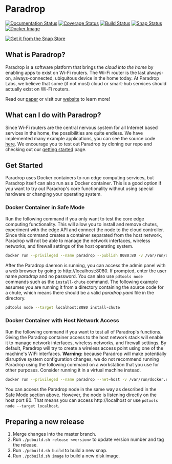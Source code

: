 # Paradrop

[![Documentation Status](https://readthedocs.org/projects/paradrop/badge/?version=latest)](https://readthedocs.org/projects/paradrop/?badge=latest)
[![Coverage Status](https://coveralls.io/repos/github/ParadropLabs/Paradrop/badge.svg?branch=master)](https://coveralls.io/github/ParadropLabs/Paradrop?branch=master)
[![Build Status](https://travis-ci.org/ParadropLabs/Paradrop.svg?branch=master)](https://travis-ci.org/ParadropLabs/Paradrop)
[![Snap Status](https://build.snapcraft.io/badge/ParadropLabs/Paradrop.svg)](https://build.snapcraft.io/user/ParadropLabs/Paradrop)
[![Docker Image](https://img.shields.io/docker/pulls/paradrop/daemon.svg)](https://hub.docker.com/r/paradrop/daemon)

[![Get it from the Snap Store](https://snapcraft.io/static/images/badges/en/snap-store-white.svg)](https://snapcraft.io/paradrop-agent)

## What is Paradrop?

Paradrop is a software platform that brings the *cloud into the home* by enabling apps to exist on Wi-Fi routers. The Wi-Fi router is the last always-on, always-connected, ubiquitous device in the home today. At Paradrop Labs, we believe that some (if not most) cloud or smart-hub services should actually exist on Wi-Fi routers.

Read our [paper](http://pages.cs.wisc.edu/~suman/courses/707/papers/paradrop-sec2016.pdf) or visit our [website](https://www.paradrop.org) to learn more!


## What can I do with Paradrop?

Since Wi-Fi routers are the central nervous system for all Internet based services in the home, the possibilities are quite endless. We have implemented many example applications, you can see the source code [here](https://github.com/ParadropLabs/Example-Apps). We encourage you to test out Paradrop by cloning our repo and checking out our [getting started](http://paradrop.readthedocs.org/en/latest/#getting-started) page.


## Get Started

Paradrop uses Docker containers to run edge computing services, but
Paradrop itself can also run as a Docker container. This is a good
option if you want to try out Paradrop's core functionality without
using special hardware or changing your operating system.

### Docker Container in Safe Mode

Run the following command if you only want to test the core edge
computing functionality.  This will allow you to install and remove
chutes, experiment with the edge API and connect the node to the cloud
controller. Since this command creates a container separated from the
host network, Paradrop will not be able to manage the network interfaces,
wireless networks, and firewall settings of the host operating system.

```bash
docker run --privileged --name paradrop --publish 8080:80 -v /var/run/docker.sock:/var/run/docker.sock paradrop/daemon
```

After the Paradrop daemon is running, you can access the admin panel with
a web browser by going to http://localhost:8080. If prompted, enter the
user name *paradrop* and no password. You can also use `pdtools node`
commands such as the `install-chute` command. The following example
assumes you are running it from a directory containing the source code
for a chute, which means there should be a valid *paradrop.yaml* file
in the directory.

```bash
pdtools node --target localhost:8080 install-chute
```

### Docker Container with Host Network Access

Run the following command if you want to test all of Paradrop's functions.
Giving the Paradrop container access to the host network stack will enable
it to manage network interfaces, wireless networks, and firewall settings.
By default, Paradrop will try to create a wireless access point using one
of the machine's WiFi interfaces. **Warning:** because Paradrop will make
potentially disruptive system configuration changes, we do not recommend
running Paradrop using the following command on a workstation that you
use for other purposes. Consider running it in a virtual machine instead.

```bash
docker run --privileged --name paradrop --net=host -v /var/run/docker.sock:/var/run/docker.sock paradrop/daemon
```

You can access the Paradrop node in the same way as described in the
Safe Mode section above. However, the node is listening directly on
the host port 80. That means you can access http://localhost or use
`pdtools node --target localhost`.

## Preparing a new release

1. Merge changes into the master branch.
2. Run `./pdbuild.sh release <version>` to update version number and tag the release.
3. Run `./pdbuild.sh build` to build a new snap.
4. Run `./pdbuild.sh image` to build a new disk image.

